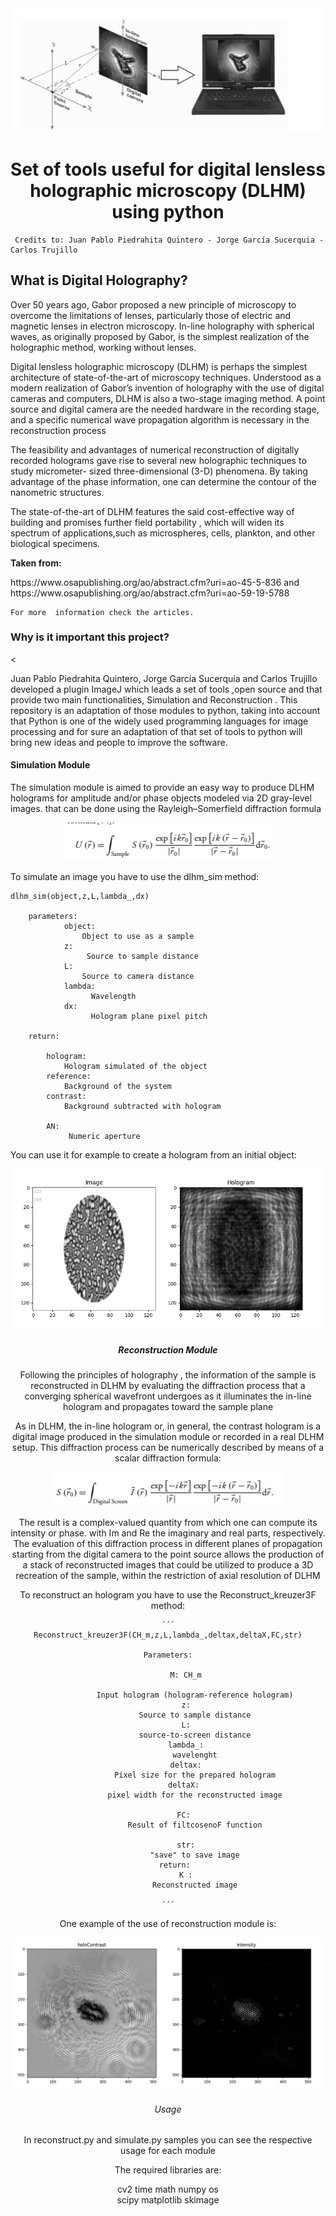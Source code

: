 <div align="center">
    <img src="./resources/DLHM.png"><img>

</div>
<h1 align="center">Set of tools useful for digital lensless holographic microscopy (DLHM) using  python  </h1>

<p>
     
     Credits to: Juan Pablo Piedrahita Quintero - Jorge García Sucerquia - Carlos Trujillo
</p>

<h2>What is Digital Holography?</h2>

<p>
    Over 50 years ago, Gabor proposed a new principle of
microscopy to overcome the limitations of lenses, particularly
those of electric and magnetic lenses in electron
microscopy. In-line holography with spherical
waves, as originally proposed by Gabor, is the simplest
realization of the holographic method, working
without lenses.
</p>

<p>
Digital lensless holographic microscopy (DLHM) is perhaps
the simplest architecture of state-of-the-art of microscopy
techniques. Understood as a modern realization of Gabor’s
invention of holography  with the use of digital cameras
and computers, DLHM is also a two-stage imaging method.
A point source and digital camera are the needed hardware in
the recording stage, and a specific numerical wave propagation algorithm is necessary in the reconstruction process
</p>

<p>
The feasibility and advantages of numerical reconstruction
of digitally recorded holograms gave rise to
several new holographic techniques to study micrometer-
sized three-dimensional (3-D) phenomena. By
taking advantage of the phase information, one can
determine the contour of the nanometric structures.

</p>
<p>
 The state-of-the-art of DLHM features the said cost-effective way
of building and promises further field portability , which
will widen its spectrum of applications,such as microspheres,
 cells, plankton, and other biological specimens.
</p>




<p>
    <b>Taken from:</b></p> 
    
  <p>  https://www.osapublishing.org/ao/abstract.cfm?uri=ao-45-5-836  and  https://www.osapublishing.org/ao/abstract.cfm?uri=ao-59-19-5788 </p> 

    For more  information check the articles.


<h3>Why is it important this project?</h3>

<
<p>
     Juan Pablo Piedrahita Quintero,  Jorge García Sucerquia and Carlos Trujillo developed a  plugin ImageJ which leads a set of tools ,open source and that provide two main functionalities, Simulation and Reconstruction . This repository is an adaptation of those modules to python, taking into account that Python is one of the widely used programming languages for image processing and for sure an adaptation of that set of tools to python will bring new ideas and people to improve the software.

</p>


<h4> Simulation Module </h4>

<p>
The simulation module
is aimed to provide an easy way to produce DLHM holograms
for amplitude and/or phase objects modeled via 2D gray-level
images. that can be done using the  Rayleigh–Somerfield diffraction
formula
</p>


<div align="center">
    <img src="./resources/equation.png"><img>

</div>

<p> To simulate an image you have to use the dlhm_sim method: </p>

```
dlhm_sim(object,z,L,lambda_,dx)

    parameters:
            object:  
                Object to use as a sample 
            z:      
                 Source to sample distance
            L:
                Source to camera distance
            lambda:
                  Wavelength
            dx:
                  Hologram plane pixel pitch

    return:

        hologram:
            Hologram simulated of the object
        reference:
            Background of the system
        contrast: 
            Background subtracted with hologram

        AN:
             Numeric aperture

```


<p> You can use it for example to create a hologram from an initial object:</p>

<div align="center">
    <img src="./resources/simulation_result.png"><img>

    

<h5> Reconstruction Module </h5>

<p>
Following the principles of holography , the information
of the sample  is reconstructed in DLHM by evaluating
the diffraction process that a converging spherical wavefront
undergoes as it illuminates the in-line hologram
 and propagates toward the sample plane

</p>

<p>
As in DLHM,
the in-line hologram or, in general, the contrast hologram is a
digital image produced in the simulation module or recorded in
a real DLHM setup. This diffraction process can be numerically
described by means of a scalar diffraction formula:

</p>

<div align="center">
    <img src="./resources/eq2.png"><img>


<p>
The result  is a complex-valued quantity from
which one can compute its intensity or phase.
with Im and Re the
imaginary and real parts, respectively. The evaluation of this
diffraction process in different planes of propagation starting
from the digital camera to the point source allows the production of a stack of reconstructed images that could be utilized to
produce a 3D recreation of the sample, within the restriction of
axial resolution of DLHM
</p>

<p> To reconstruct an hologram you have to use the Reconstruct_kreuzer3F method: </p>

    ´´´
    Reconstruct_kreuzer3F(CH_m,z,L,lambda_,deltax,deltaX,FC,str)

    Parameters:

            M: CH_m

                Input hologram (hologram-reference hologram)
            z:
                Source to sample distance
            L:
                source-to-screen distance
            lambda_:
                wavelenght
            deltax:
                Pixel size for the prepared hologram
            deltaX: 
                pixel width for the reconstructed image

            FC: 
                Result of filtcosenoF function

            str:
                "save" to save image
        return: 
            K :
                Reconstructed image

    ´´´
<p> One example of the use of reconstruction module is:</p>

<div align="center">
    <img src="./resources/result.PNG"><img>



<h6>Usage</h6>

<p>
In reconstruct.py and simulate.py samples you can see the respective usage for each module
</p>


<p>The required libraries are:

 cv2
 time
 math
 numpy 
 os    
 scipy
 matplotlib
 skimage  

</p>
